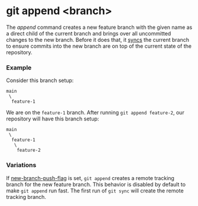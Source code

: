 # git append &lt;branch&gt;

The _append_ command creates a new feature branch with the given name as a
direct child of the current branch and brings over all uncommitted changes to
the new branch. Before it does that, it [syncs](sync.md) the current branch to
ensure commits into the new branch are on top of the current state of the
repository.

### Example

Consider this branch setup:

```
main
 \
  feature-1
```

We are on the `feature-1` branch. After running `git append feature-2`, our
repository will have this branch setup:

```
main
 \
  feature-1
   \
    feature-2
```

### Variations

If [new-branch-push-flag](new-branch-push-flag.md) is set, `git append` creates
a remote tracking branch for the new feature branch. This behavior is disabled
by default to make `git append` run fast. The first run of `git sync` will
create the remote tracking branch.
